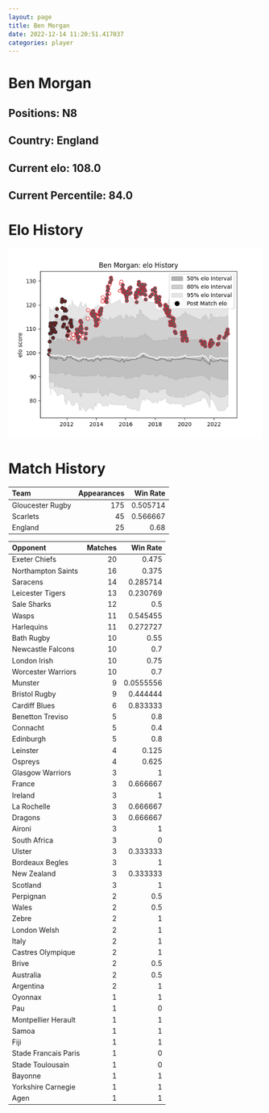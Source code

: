 ```yaml
---  
layout: page  
title: Ben Morgan  
date: 2022-12-14 11:20:51.417037  
categories: player  
---
```

# Ben Morgan

## Positions: N8

## Country: England

## Current elo: 108.0

## Current Percentile: 84.0

# Elo History


![elo history](history_BenMorgan.png)
# Match History


| Team             |   Appearances |   Win Rate |
|:-----------------|--------------:|-----------:|
| Gloucester Rugby |           175 |   0.505714 |
| Scarlets         |            45 |   0.566667 |
| England          |            25 |   0.68     |

| Opponent             |   Matches |   Win Rate |
|:---------------------|----------:|-----------:|
| Exeter Chiefs        |        20 |  0.475     |
| Northampton Saints   |        16 |  0.375     |
| Saracens             |        14 |  0.285714  |
| Leicester Tigers     |        13 |  0.230769  |
| Sale Sharks          |        12 |  0.5       |
| Wasps                |        11 |  0.545455  |
| Harlequins           |        11 |  0.272727  |
| Bath Rugby           |        10 |  0.55      |
| Newcastle Falcons    |        10 |  0.7       |
| London Irish         |        10 |  0.75      |
| Worcester Warriors   |        10 |  0.7       |
| Munster              |         9 |  0.0555556 |
| Bristol Rugby        |         9 |  0.444444  |
| Cardiff Blues        |         6 |  0.833333  |
| Benetton Treviso     |         5 |  0.8       |
| Connacht             |         5 |  0.4       |
| Edinburgh            |         5 |  0.8       |
| Leinster             |         4 |  0.125     |
| Ospreys              |         4 |  0.625     |
| Glasgow Warriors     |         3 |  1         |
| France               |         3 |  0.666667  |
| Ireland              |         3 |  1         |
| La Rochelle          |         3 |  0.666667  |
| Dragons              |         3 |  0.666667  |
| Aironi               |         3 |  1         |
| South Africa         |         3 |  0         |
| Ulster               |         3 |  0.333333  |
| Bordeaux Begles      |         3 |  1         |
| New Zealand          |         3 |  0.333333  |
| Scotland             |         3 |  1         |
| Perpignan            |         2 |  0.5       |
| Wales                |         2 |  0.5       |
| Zebre                |         2 |  1         |
| London Welsh         |         2 |  1         |
| Italy                |         2 |  1         |
| Castres Olympique    |         2 |  1         |
| Brive                |         2 |  0.5       |
| Australia            |         2 |  0.5       |
| Argentina            |         2 |  1         |
| Oyonnax              |         1 |  1         |
| Pau                  |         1 |  0         |
| Montpellier Herault  |         1 |  1         |
| Samoa                |         1 |  1         |
| Fiji                 |         1 |  1         |
| Stade Francais Paris |         1 |  0         |
| Stade Toulousain     |         1 |  0         |
| Bayonne              |         1 |  1         |
| Yorkshire Carnegie   |         1 |  1         |
| Agen                 |         1 |  1         |